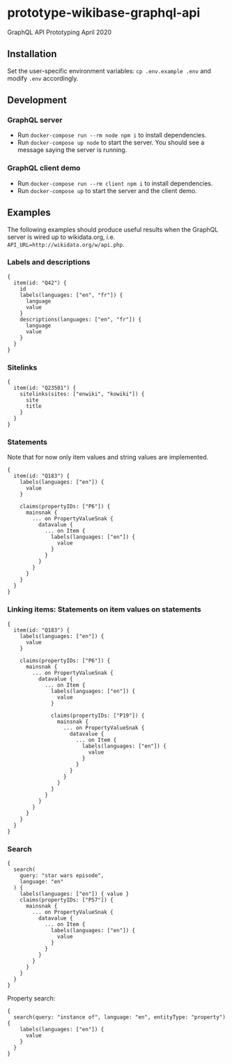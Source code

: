 # prototype-wikibase-graphql-api
GraphQL API Prototyping April 2020

## Installation
Set the user-specific environment variables: `cp .env.example .env` and modify `.env` accordingly.

## Development

### GraphQL server
* Run `docker-compose run --rm node npm i` to install dependencies.
* Run `docker-compose up node` to start the server. You should see a message saying the server is running.

### GraphQL client demo
* Run `docker-compose run --rm client npm i` to install dependencies.
* Run `docker-compose up` to start the server and the client demo.

## Examples
The following examples should produce useful results when the GraphQL server is wired up to wikidata.org, i.e. `API_URL=http://wikidata.org/w/api.php`.
### Labels and descriptions
```gql
{
  item(id: "Q42") {
    id
    labels(languages: ["en", "fr"]) {
      language
      value
    }
    descriptions(languages: ["en", "fr"]) {
      language
      value
    }
  }
}
```

### Sitelinks
```gql
{
  item(id: "Q23501") {
    sitelinks(sites: ["enwiki", "kowiki"]) {
      site
      title
    }
  }
}
```

### Statements
Note that for now only item values and string values are implemented.
```gql
{
  item(id: "Q183") {
    labels(languages: ["en"]) {
      value
    }

    claims(propertyIDs: ["P6"]) {
      mainsnak {
        ... on PropertyValueSnak {
          datavalue {
            ... on Item {
              labels(languages: ["en"]) {
                value
              }
            }
          }
        }
      }
    }
  }
}
```

### Linking items: Statements on item values on statements
```gql
{
  item(id: "Q183") {
    labels(languages: ["en"]) {
      value
    }

    claims(propertyIDs: ["P6"]) {
      mainsnak {
        ... on PropertyValueSnak {
          datavalue {
            ... on Item {
              labels(languages: ["en"]) {
                value
              }

              claims(propertyIDs: ["P19"]) {
                mainsnak {
                  ... on PropertyValueSnak {
                    datavalue {
                      ... on Item {
                        labels(languages: ["en"]) {
                          value
                        }
                      }
                    }
                  }
                }
              }
            }
          }
        }
      }
    }
  }
}
```

### Search
```gql
{
  search(
    query: "star wars episode",
    language: "en"
  ) {
    labels(languages: ["en"]) { value }
    claims(propertyIDs: ["P57"]) {
      mainsnak {
        ... on PropertyValueSnak {
          datavalue {
            ... on Item {
              labels(languages: ["en"]) {
                value
              }
            }
          }
        }
      }
    }
  }
}
```

Property search:
```gql
{
  search(query: "instance of", language: "en", entityType: "property") {
    labels(languages: ["en"]) {
      value
    }
  }
}
```
